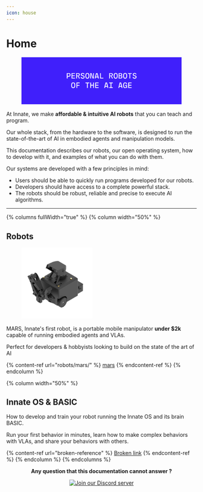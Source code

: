 ```yaml
---
icon: house
---
```


# Home

<div data-full-width="true"><figure><img src=".gitbook/assets/Group 1321323070.png" alt=""><figcaption></figcaption></figure></div>



At Innate, we make **affordable & intuitive AI robots** that you can teach and program.

Our whole stack, from the hardware to the software, is designed to run the state-of-the-art of AI in embodied agents and manipulation models.



This documentation describes our robots, our open operating system, how to develop with it, and examples of what you can do with them.



Our systems are developed with a few principles in mind:

* Users should be able to quickly run programs developed for our robots.
* Developers should have access to a complete powerful stack.
* The robots should be robust, reliable and precise to execute AI algorithms.



***





{% columns fullWidth="true" %}
{% column width="50%" %}
## Robots

<figure><img src=".gitbook/assets/isometric_crop.png" alt="" width="188"><figcaption></figcaption></figure>

MARS, Innate's first robot, is a portable mobile manipulator **under $2k** capable of running embodied agents and VLAs.

Perfect for developers & hobbyists looking to build on the state of the art of AI

{% content-ref url="robots/mars/" %}
[mars](robots/mars/)
{% endcontent-ref %}
{% endcolumn %}

{% column width="50%" %}
## Innate OS & BASIC

How to develop and train your robot running the Innate OS and its brain BASIC.

Run your first behavior in minutes, learn how to make complex behaviors with VLAs, and share your behaviors with others.

{% content-ref url="broken-reference" %}
[Broken link](broken-reference)
{% endcontent-ref %}
{% endcolumn %}
{% endcolumns %}





<p align="center"><strong>Any question that this documentation cannot answer ?</strong></p>

<p align="center"><a href="https://discord.com/invite/KtkyT97kc7"><img src="https://i0.wp.com/nikke.gg/wp-content/uploads/join-us-discord.png?fit=728%2C200&#x26;ssl=1" alt="Join our Discord server"></a></p>



